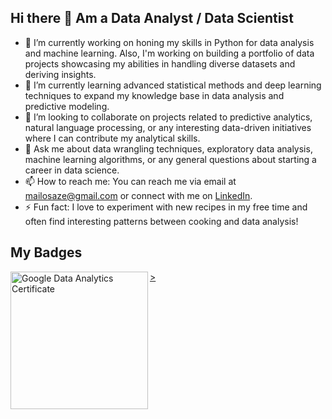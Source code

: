 ## Hi there 👋 Am a Data Analyst / Data Scientist

- 🔭 I’m currently working on honing my skills in Python for data analysis and machine learning. Also, I'm working on building a portfolio of data projects showcasing my abilities in handling diverse datasets and deriving insights.
- 🌱 I’m currently learning advanced statistical methods and deep learning techniques to expand my knowledge base in data analysis and predictive modeling.
- 👯 I’m looking to collaborate on projects related to predictive analytics, natural language processing, or any interesting data-driven initiatives where I can contribute my analytical skills.
- 💬 Ask me about data wrangling techniques, exploratory data analysis, machine learning algorithms, or any general questions about starting a career in data science.
- 📫 How to reach me: You can reach me via email at mailosaze@gmail.com or connect with me on [LinkedIn](https://www.linkedin.com/in/osaze-omonjahio-ba65855b/).
- ⚡ Fun fact: I love to experiment with new recipes in my free time and often find interesting patterns between cooking and data analysis!

## My Badges

[<img align="left" alt="Google Data Analytics Certificate" width="220x" src="https://images.credly.com/size/220x220/images/d41de2b7-cbc2-47ec-bcf1-ebecbe83872f/GCC_badge_DA_1000x1000.png" >>](https://www.credly.com/badges/4395c6c0-e98f-4922-af7d-4b0d1fa28655/public_url)




<!--
**Henryzeze/Henryzeze** is a ✨ _special_ ✨ repository because its `README.md` (this file) appears on your GitHub profile.

Here are some ideas to get you started:

- 🔭 I’m currently working on ...
- 🌱 I’m currently learning ...
- 👯 I’m looking to collaborate on ...
- 🤔 I’m looking for help with ...
- 💬 Ask me about ...
- 📫 How to reach me: ...
- 😄 Pronouns: ...
- ⚡ Fun fact: ...
-->
